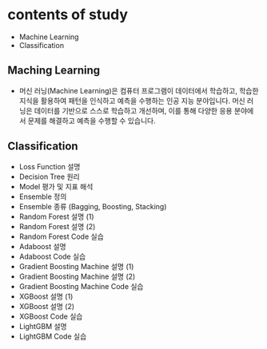 # contents of study

- Machine Learning
- Classification

## Maching Learning

- 머신 러닝(Machine Learning)은 컴퓨터 프로그램이 데이터에서 학습하고, 학습한 지식을 활용하여 패턴을 인식하고 예측을 수행하는 인공 지능 분야입니다. 머신 러닝은 데이터를 기반으로 스스로 학습하고 개선하며, 이를 통해 다양한 응용 분야에서 문제를 해결하고 예측을 수행할 수 있습니다.

## Classification

- Loss Function 설명
- Decision Tree 원리
- Model 평가 및 지표 해석
- Ensemble 정의
- Ensemble 종류 (Bagging, Boosting, Stacking)
- Random Forest 설명 (1)
- Random Forest 설명 (2)
- Random Forest Code 실습
- Adaboost 설명
- Adaboost Code 실습
- Gradient Boosting Machine 설명 (1)
- Gradient Boosting Machine 설명 (2)
- Gradient Boosting Machine Code 실습
- XGBoost 설명 (1)
- XGBoost 설명 (2)
- XGBoost Code 실습
- LightGBM 설명
- LightGBM Code 실습
